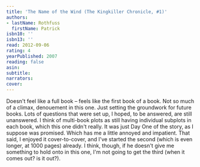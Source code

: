 ```yaml
---
title: 'The Name of the Wind (The Kingkiller Chronicle, #1)'
authors:
- lastName: Rothfuss
  firstName: Patrick
isbn10: ''
isbn13: ''
read: 2012-09-06
rating: 4
yearPublished: 2007
reading: false
asin:
subtitle:
narrators:
cover:
---
```

Doesn't feel like a full book – feels like the first book of a book. Not so much of a climax, denouement in this one. Just setting the groundwork for future books. Lots of questions that were set up, I hoped, to be answered, are still unanswered. I think of multi-book plots as still having individual subplots in each book, which this one didn't really. It was just Day One of the story, as I suppose was promised. Which has me a little annoyed and impatient. That said, I enjoyed it cover-to-cover, and I've started the second (which is even longer, at 1000 pages) already. I think, though, if he doesn't give me something to hold onto in this one, I'm not going to get the third (when it comes out? is it out?).